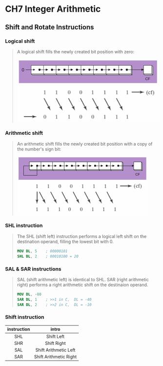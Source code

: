 # CH7 Integer Arithmetic

## Shift and Rotate Instructions

### Logical shift

> A logical shift fills the newly created bit position with zero:
> 
> ![logical shift](src/logical_shift.png)

### Arithmetic shift

> An arithmetic shift fills the newly created bit position with a copy of the number's sign bit:
> 
> ![arithmetic shift](src/arithmetic_shift.png)

### SHL instruction

> The SHL (shift left) instruction performs a logical left shift on the destination operand, filling the lowest bit with 0.
> 
> ```nasm
> MOV DL, 5    ; 00000101
> SHL DL, 2    ; 00010100 = 20
> ```

### SAL & SAR instructions

> SAL (shift arithmetic left) is identical to SHL.
> SAR (right arithmetic right) performs a right arithmetic shift on the destinaion operand.
> 
> ```nasm
> MOV DL, -80
> SAR DL, 1    ; >>1 in C,  DL = -40
> SAR DL, 2    ; >>2 in C,  DL = -10
> ```

### Shift instruction

| instruction | intro                  |
|:-----------:|:----------------------:|
| SHL         | Shift Left             |
| SHR         | Shift Right            |
| SAL         | Shift Arithmetic Left  |
| SAR         | Shift Arithmetic Right |
